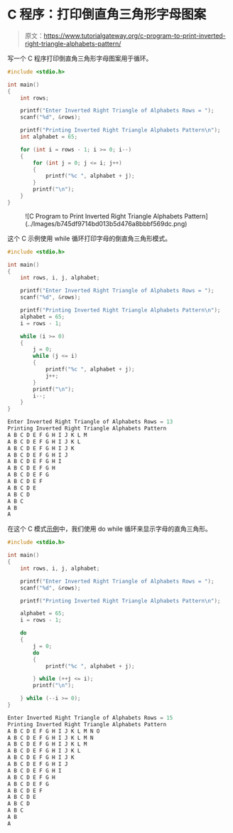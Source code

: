# C 程序：打印倒直角三角形字母图案

> 原文：<https://www.tutorialgateway.org/c-program-to-print-inverted-right-triangle-alphabets-pattern/>

写一个 C 程序打印倒直角三角形字母图案用于循环。

```c
#include <stdio.h>

int main()
{
	int rows;

	printf("Enter Inverted Right Triangle of Alphabets Rows = ");
	scanf("%d", &rows);

	printf("Printing Inverted Right Triangle Alphabets Pattern\n");
	int alphabet = 65;

	for (int i = rows - 1; i >= 0; i--)
	{
		for (int j = 0; j <= i; j++)
		{
			printf("%c ", alphabet + j);
		}
		printf("\n");
	}
}
```

<figure class="wp-block-image size-large">![C Program to Print Inverted Right Triangle Alphabets Pattern](../Images/b745df9714bd013b5d476a8bbbf569dc.png)</figure>

这个 C 示例使用 while 循环打印字母的倒直角三角形模式。

```c
#include <stdio.h>

int main()
{
	int rows, i, j, alphabet;

	printf("Enter Inverted Right Triangle of Alphabets Rows = ");
	scanf("%d", &rows);

	printf("Printing Inverted Right Triangle Alphabets Pattern\n");
	alphabet = 65;
	i = rows - 1;

	while (i >= 0)
	{
		j = 0;
		while (j <= i)
		{
			printf("%c ", alphabet + j);
			j++;
		}
		printf("\n");
		i--;
	}
}
```

```c
Enter Inverted Right Triangle of Alphabets Rows = 13
Printing Inverted Right Triangle Alphabets Pattern
A B C D E F G H I J K L M 
A B C D E F G H I J K L 
A B C D E F G H I J K 
A B C D E F G H I J 
A B C D E F G H I 
A B C D E F G H 
A B C D E F G 
A B C D E F 
A B C D E 
A B C D 
A B C 
A B 
A 
```

在这个 C 模式[示例](https://www.tutorialgateway.org/c-programming-examples/)中，我们使用 do while 循环来显示字母的直角三角形。

```c
#include <stdio.h>

int main()
{
	int rows, i, j, alphabet;

	printf("Enter Inverted Right Triangle of Alphabets Rows = ");
	scanf("%d", &rows);

	printf("Printing Inverted Right Triangle Alphabets Pattern\n");

	alphabet = 65;
	i = rows - 1;

	do
	{
		j = 0;
		do
		{
			printf("%c ", alphabet + j);

		} while (++j <= i);
		printf("\n");

	} while (--i >= 0);
}
```

```c
Enter Inverted Right Triangle of Alphabets Rows = 15
Printing Inverted Right Triangle Alphabets Pattern
A B C D E F G H I J K L M N O 
A B C D E F G H I J K L M N 
A B C D E F G H I J K L M 
A B C D E F G H I J K L 
A B C D E F G H I J K 
A B C D E F G H I J 
A B C D E F G H I 
A B C D E F G H 
A B C D E F G 
A B C D E F 
A B C D E 
A B C D 
A B C 
A B 
A 
```